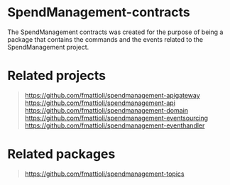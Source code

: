 # SpendManagement-contracts
The SpendManagement contracts was created for the purpose of being a package that contains the commands and the events related to the SpendManagement project.


# Related projects
> https://github.com/fmattioli/spendmanagement-apigateway <br/>
> https://github.com/fmattioli/spendmanagement-api <br/>
> https://github.com/fmattioli/spendmanagement-domain <br/>
> https://github.com/fmattioli/spendmanagement-eventsourcing <br/>
> https://github.com/fmattioli/spendmanagement-eventhandler <br/>

# Related packages
> https://github.com/fmattioli/spendmanagement-topics <br/>
